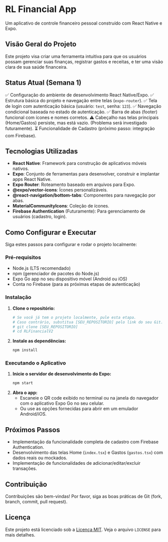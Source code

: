 # RL Financial App

Um aplicativo de controle financeiro pessoal construído com React Native e Expo.

## Visão Geral do Projeto

Este projeto visa criar uma ferramenta intuitiva para que os usuários possam gerenciar suas finanças, registrar gastos e receitas, e ter uma visão clara de sua saúde financeira.

## Status Atual (Semana 1)

✅ Configuração do ambiente de desenvolvimento React Native/Expo.
✅ Estrutura básica do projeto e navegação entre telas (`expo-router`).
✅ Tela de login com autenticação básica (usuário: `test`, senha: `123`).
✅ Navegação condicional baseada no estado de autenticação.
✅ Barra de abas (footer) funcional com ícones e nomes corretos.
⚠️ Cabeçalho nas telas principais (Home/Gastos) persiste, mas está vazio. (Problema será investigado futuramente).
⏳ Funcionalidade de Cadastro (próximo passo: integração com Firebase).

## Tecnologias Utilizadas

* **React Native**: Framework para construção de aplicativos móveis nativos.
* **Expo**: Conjunto de ferramentas para desenvolver, construir e implantar apps React Native.
* **Expo Router**: Roteamento baseado em arquivos para Expo.
* **@expo/vector-icons**: Ícones personalizáveis.
* **@react-navigation/bottom-tabs**: Componentes para navegação por abas.
* **MaterialCommunityIcons**: Coleção de ícones.
* **Firebase Authentication** (Futuramente): Para gerenciamento de usuários (cadastro, login).

## Como Configurar e Executar

Siga estes passos para configurar e rodar o projeto localmente:

### Pré-requisitos

* Node.js (LTS recomendado)
* npm (gerenciador de pacotes do Node.js)
* Expo Go app no seu dispositivo móvel (Android ou iOS)
* Conta no Firebase (para as próximas etapas de autenticação)

### Instalação

1.  **Clone o repositório:**
    ```bash
    # Se você já tem o projeto localmente, pule esta etapa.
    # Caso contrário, substitua [SEU_REPOSITORIO] pelo link do seu Git.
    # git clone [SEU_REPOSITORIO]
    # cd RLFinancialV2
    ```
2.  **Instale as dependências:**
    ```bash
    npm install
    ```

### Executando o Aplicativo

1.  **Inicie o servidor de desenvolvimento do Expo:**
    ```bash
    npm start
    ```
2.  **Abra o app:**
    * Escaneie o QR code exibido no terminal ou na janela do navegador com o aplicativo Expo Go no seu celular.
    * Ou use as opções fornecidas para abrir em um emulador Android/iOS.

## Próximos Passos

* Implementação da funcionalidade completa de cadastro com Firebase Authentication.
* Desenvolvimento das telas Home (`index.tsx`) e Gastos (`gastos.tsx`) com dados reais ou mockados.
* Implementação de funcionalidades de adicionar/editar/excluir transações.

## Contribuição

Contribuições são bem-vindas! Por favor, siga as boas práticas de Git (fork, branch, commit, pull request).

## Licença

Este projeto está licenciado sob a [Licença MIT](LICENSE). Veja o arquivo `LICENSE` para mais detalhes.
